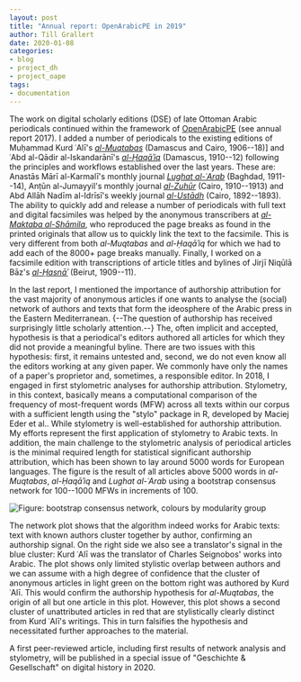 ```yaml
---
layout: post
title: "Annual report: OpenArabicPE in 2019"
author: Till Grallert
date: 2020-01-08
categories:
- blog
- project_dh
- project_oape
tags:
- documentation
---
```


The work on digital scholarly editions (DSE) of late Ottoman Arabic periodicals continued within the framework of [OpenArabicPE](https://github.com/openarabicpe) (see annual report 2017). I added a number of periodicals to the existing editions of Muḥammad Kurd ʿAlī's [*al-Muqtabas*](https://github.com/tillgrallert/digital-muqtabas 'current state of the project')  (Damascus and Cairo, 1906--18)] and ʿAbd al-Qādir al-Iskandarānī's  [*al-Ḥaqāʾiq*](https://github.com/OpenArabicPE/digital-haqaiq 'current state of the project') (Damascus, 1910--12) following the principles and workflows established over the last years. These are: Anastās Mārī al-Karmalī's monthly journal [*Lughat al-ʿArab*](https://github.com/OpenArabicPE/journal_lughat-al-arab) (Baghdad, 1911--14), Anṭūn al-Jumayyil's monthly journal [*al-Zuhūr*](https://github.com/openarabicpe/journal_al-zuhur) (Cairo, 1910--1913) and Abd Allāh Nadīm al-Idrīsī's weekly journal [*al-Ustādh*](https://github.com/openarabicpe/journal_al-ustadh) (Cairo, 1892--1893). The ability to quickly add and release a number of periodicals with full text and digital facsimiles was helped by the anonymous transcribers at [*al-Maktaba al-Shāmila*](http://www.shamela.ws), who reproduced the page breaks as found in the printed originals that allow us to quickly link the text to the facsimile. This is very different from both *al-Muqtabas* and *al-Ḥaqāʾiq* for which we had to add each of the 8000+ page breaks manually. Finally, I worked on a facsimile edition with transcriptions of article titles and bylines of Jirjī Niqūlā Bāz's [*al-Ḥasnāʾ*](https://github.com/OpenArabicPE/journal_al-hasna) (Beirut, 1909--11).

<!-- advances in stylometry -->
In the last report, I mentioned the importance of authorship attribution for the vast majority of anonymous articles if one wants to analyse the (social) network of authors and texts that form the ideosphere of the Arabic press in the Eastern Mediterranean. {--The question of authorship has received surprisingly little scholarly attention.--} The, often implicit and accepted, hypothesis is that a periodical's editors authored all articles for which they did not provide a meaningful byline. There are two issues with this hypothesis: first, it remains untested and, second, we do not even know all the editors working at any given paper. We commonly have only the names of a paper's proprietor and, sometimes, a responsible editor. In 2018, I engaged in first stylometric analyses for authorship attribution. Stylometry, in this context, basically means a computational comparison of the frequency of most-frequent words (MFW) across all texts within our corpus with a sufficient length using the "stylo" package in R, developed by Maciej Eder et al.. While stylometry is well-established for authorship attribution. My efforts represent the first application of stylometry to Arabic texts. In addition, the main challenge to the stylometric analysis of periodical articles is the minimal required length for statistical significant authorship attribution, which has been shown to lay around 5000 words for European languages. The figure is the result of all articles above 5000 words in *al-Muqtabas*, *al-Ḥaqāʾiq* and *Lughat al-ʿArab* using a bootstrap consensus network for 100--1000 MFWs in increments of 100.

![Figure: bootstrap consensus network, colours by modularity group](/BachUni/publications/github/p3a6afa20/assets/plots/stylo_articles-w_5000-modularity_1-label_authors-ar-annotated.png)

The network plot shows that the algorithm indeed works for Arabic texts: text with known authors cluster together by author, confirming an authorship signal. On the right side we also see a translator's signal in the blue cluster: Kurd ʿAlī was the translator of Charles Seignobos' works into Arabic. The plot shows only limited stylistic overlap between authors and we can assume with a high degree of confidence that the cluster of anonymous articles in light green on the bottom right was authored by Kurd ʿAlī. This would confirm the authorship hypothesis for *al-Muqtabas*, the origin of all but one article in this plot. However, this plot shows a second cluster of unattributed articles in red that are stylistically clearly distinct from Kurd ʿAlī's writings. This in turn falsifies the hypothesis and necessitated further approaches to the material.

A first peer-reviewed article, including first results of network analysis and stylometry, will be published in a special issue of "Geschichte & Gesellschaft" on digital history in 2020.